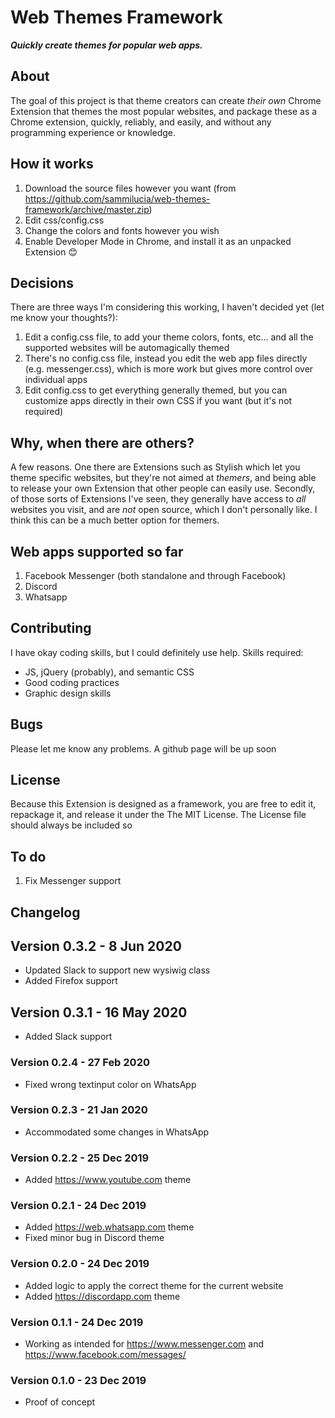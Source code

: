 # Web Themes Framework
_**Quickly create themes for popular web apps.**_

## About
The goal of this project is that theme creators can create _their own_ Chrome Extension that themes the most popular websites, and package these as a Chrome extension, quickly, reliably, and easily, and without any programming experience or knowledge.

## How it works
1. Download the source files however you want (from https://github.com/sammilucia/web-themes-framework/archive/master.zip)
2. Edit css/config.css
3. Change the colors and fonts however you wish
4. Enable Developer Mode in Chrome, and install it as an unpacked Extension 😊

## Decisions
There are three ways I'm considering this working, I haven't decided yet (let me know your thoughts?):
1. Edit a config.css file, to add your theme colors, fonts, etc... and all the supported websites will be automagically themed
2. There's no config.css file, instead you edit the web app files directly (e.g. messenger.css), which is more work but gives more control over individual apps
3. Edit config.css to get everything generally themed, but you can customize apps directly in their own CSS if you want (but it's not required)

## Why, when there are others?
A few reasons. One there are Extensions such as Stylish which let you theme specific websites, but they're not aimed at _themers_, and being able to release your own Extension that other people can easily use. Secondly, of those sorts of Extensions I've seen, they generally have access to _all_ websites you visit, and are _not_ open source, which I don't personally like. I think this can be a much better option for themers.

## Web apps supported so far
1. Facebook Messenger (both standalone and through Facebook)
2. Discord
3. Whatsapp

## Contributing
I have okay coding skills, but I could definitely use help. Skills required:
- JS, jQuery (probably), and semantic CSS
- Good coding practices
- Graphic design skills

## Bugs
Please let me know any problems. A github page will be up soon

## License
Because this Extension is designed as a framework, you are free to edit it, repackage it, and release it under the The MIT License. The License file should always be included so

## To do
1. Fix Messenger support

## Changelog
## Version 0.3.2 - 8 Jun 2020
- Updated Slack to support new wysiwig class
- Added Firefox support

## Version 0.3.1 - 16 May 2020
- Added Slack support

### Version 0.2.4 - 27 Feb 2020
- Fixed wrong textinput color on WhatsApp

### Version 0.2.3 - 21 Jan 2020
- Accommodated some changes in WhatsApp

### Version 0.2.2 - 25 Dec 2019
- Added https://www.youtube.com theme

### Version 0.2.1 - 24 Dec 2019
- Added https://web.whatsapp.com theme
- Fixed minor bug in Discord theme

### Version 0.2.0 - 24 Dec 2019
- Added logic to apply the correct theme for the current website
- Added https://discordapp.com theme

### Version 0.1.1 - 24 Dec 2019
- Working as intended for https://www.messenger.com and https://www.facebook.com/messages/

### Version 0.1.0 - 23 Dec 2019
- Proof of concept

